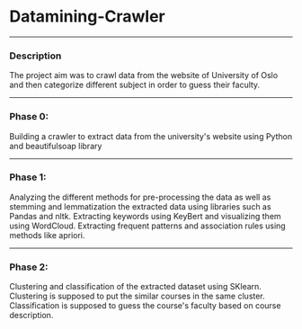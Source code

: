 # Datamining-Crawler

___
### Description
The project aim was to crawl data from the website of University of Oslo and then categorize different subject in order to guess their faculty.

___
### Phase 0:
Building a crawler to extract data from the university's website using Python and beautifulsoap library

___
### Phase 1:
Analyzing the different methods for pre-processing the data as well as stemming and lemmatization the extracted data using libraries such as Pandas and nltk.
Extracting keywords using KeyBert and visualizing them using WordCloud.
Extracting frequent patterns and association rules using methods like apriori.

___
### Phase 2:
Clustering and classification of the extracted dataset using SKlearn.
Clustering is supposed to put the similar courses in the same cluster.
Classification is supposed to guess the course's faculty based on course description.
